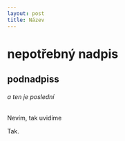 ```yaml
---
layout: post
title: Název
---
```


# nepotřebný nadpis


## podnadpiss

###### a ten je poslední

Nevím, tak uvidíme

Tak.
